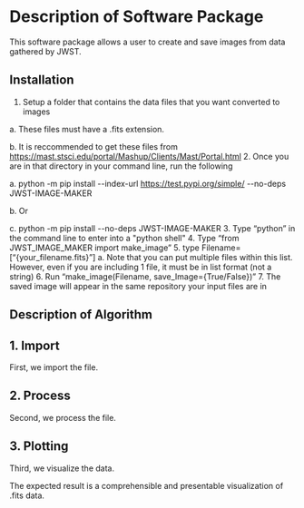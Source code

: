 # Description of Software Package #
This software package allows a user to create and save images from data gathered by JWST. 

## Installation
1.	Setup a folder that contains the data files that you want converted to images

  a. These files must have a .fits extension. 
  
  b. It is reccommended to get these files from https://mast.stsci.edu/portal/Mashup/Clients/Mast/Portal.html
2.	Once you are in that directory in your command line, run the following

  a.	python -m pip install --index-url https://test.pypi.org/simple/ --no-deps JWST-IMAGE-MAKER
  
  b.	Or
  
  c.	python -m pip install --no-deps JWST-IMAGE-MAKER
3.	Type “python” in the command line to enter into a "python shell"
4.	Type “from JWST_IMAGE_MAKER import make_image”
5.	type Filename=[“{your_filename.fits}”]
  a. Note that you can put multiple files within this list. However, even if you are including 1 file, it must be in list format (not a string)
6.	Run “make_image(Filename, save_Image={True/False})”
7.	The saved image will appear in the same repository your input files are in

## Description of Algorithm

## 1. Import

First, we import the file.

## 2. Process

Second, we process the file. 

## 3. Plotting

Third, we visualize the data.

The expected result is a comprehensible and presentable visualization of .fits data.
